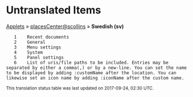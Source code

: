 # Untranslated Items
[Applets](../../../README.md) &#187; [placesCenter@scollins](../README.md) &#187; **Swedish (sv)**

       1	Recent documents
       2	General
       3	Menu settings
       4	System
       5	Panel settings
       6	List of uris/file paths to be included. Entries may be separated by either a comma(,) or by a new-line. You can set the name to be displayed by adding :customName after the location. You can likewise set an icon name by adding :iconName after the custom name.

<sup>This translation status table was last updated on 2017-09-24, 02:30 UTC.</sup>
